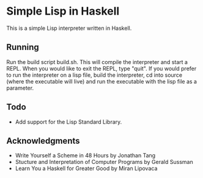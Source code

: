 # Simple Lisp in Haskell

This is a simple Lisp interpreter written in Haskell.

## Running

Run the build script build.sh. This will compile the interpreter and start a
REPL. When you would like to exit the REPL, type "quit". If you would prefer to
run the interpreter on a lisp file, build the interpreter, cd into source (where
the executable will live) and run the executable with the lisp file as a parameter.

## Todo

* Add support for the Lisp Standard Library.

## Acknowledgments

* Write Yourself a Scheme in 48 Hours by Jonathan Tang
* Stucture and Interpretation of Computer Programs by Gerald Sussman
* Learn You a Haskell for Greater Good by Miran Lipovaca

